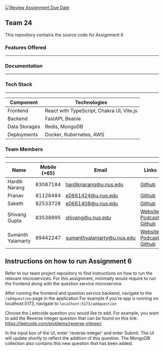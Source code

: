 [![Review Assignment Due Date](https://classroom.github.com/assets/deadline-readme-button-24ddc0f5d75046c5622901739e7c5dd533143b0c8e959d652212380cedb1ea36.svg)](https://classroom.github.com/a/6BOvYMwN)

## Team 24
This repository contains the source code for Assignment 6

### Features Offered
---

### Documentation
---

### Tech Stack
---
| Component | Technologies | 
| --- | --- | 
| Frontend | React with TypeScript, Chakra UI, Vite.js |
| Backend | FastAPI, Beanie |
| Data Storages | Redis, MongoDB |
| Deployments | Docker, Kubernetes, AWS | 

### Team Members
---
| Name | Mobile (+65) | Email | Links |
| --- | --- | --- | --- |
| Hardik Narang | 83087184 | hardiknarang@u.nus.edu | [Github](https://github.com/naranghardik16) | 
| Pranav | 81126484 | e0661424@u.nus.edu | [Github](https://github.com/pranav-ganesh) | 
| Saketh | 82533728 | e0661408@u.nus.edu | [Github](https://github.com/loose-bus-change) | 
| Shivang Gupta | 83538995 | shivang@u.nus.edu | [Website](https://drunkensailor.site), [Podcast](https://weneedtotalk.site), [Github](https://github.com/Shivang211) | 
| Sumanth Yalamarty | 89442247 | sumanthyalamarty@u.nus.edu | [Website](https://s7manth.me), [Podcast](https://weneedtotalk.site), [Github](https://github.com/s7manth) |

## Instructions on how to run Assignment 6

Refer to our team project repository to find instructions on how to run the relevant microservices. For this assignment, minimally would require to run the frontend along with the question service microservice. 

After running the frontend and question service backend, navigate to the `/addquestion` page in the application 
  For example if you're app is running on localhost:5173, navigate to  `localhost:5173/addquestion`

Choose the Leetcode question you would like to add. 
  For example, you want to add the Reverse Integer question that can be found on this link: https://leetcode.com/problems/reverse-integer/

In the input box of the UI, enter 'reverse-integer' and enter Submit. The UI will update shortly to reflect the addition of this question. 
The MongoDB collection also contains this new question that has been added. 
